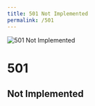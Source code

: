 ```yaml
---
title: 501 Not Implemented
permalink: /501
---
```

<div>
    <img src="http://i.dailymail.co.uk/i/pix/2008/08/21/article-1047374-025A47E500000578-324_148x440.jpg" alt="501 Not Implemented" />
    <h1>501</h1>
    <h2>Not Implemented</h2>
</div>
